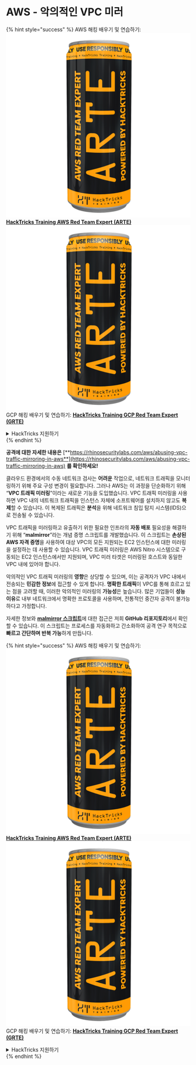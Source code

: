 # AWS - 악의적인 VPC 미러

{% hint style="success" %}
AWS 해킹 배우기 및 연습하기:<img src="../../../../.gitbook/assets/image (1) (1) (1).png" alt="" data-size="line">[**HackTricks Training AWS Red Team Expert (ARTE)**](https://training.hacktricks.xyz/courses/arte)<img src="../../../../.gitbook/assets/image (1) (1) (1).png" alt="" data-size="line">\
GCP 해킹 배우기 및 연습하기: <img src="../../../../.gitbook/assets/image (2).png" alt="" data-size="line">[**HackTricks Training GCP Red Team Expert (GRTE)**<img src="../../../../.gitbook/assets/image (2).png" alt="" data-size="line">](https://training.hacktricks.xyz/courses/grte)

<details>

<summary>HackTricks 지원하기</summary>

* [**구독 계획**](https://github.com/sponsors/carlospolop) 확인하기!
* **💬 [**Discord 그룹**](https://discord.gg/hRep4RUj7f) 또는 [**텔레그램 그룹**](https://t.me/peass)에 참여하거나 **Twitter** 🐦 [**@hacktricks\_live**](https://twitter.com/hacktricks_live)**를 팔로우하세요.**
* **[**HackTricks**](https://github.com/carlospolop/hacktricks) 및 [**HackTricks Cloud**](https://github.com/carlospolop/hacktricks-cloud) 깃허브 리포지토리에 PR을 제출하여 해킹 트릭을 공유하세요.**

</details>
{% endhint %}

**공격에 대한 자세한 내용은** [**https://rhinosecuritylabs.com/aws/abusing-vpc-traffic-mirroring-in-aws**](https://rhinosecuritylabs.com/aws/abusing-vpc-traffic-mirroring-in-aws) **를 확인하세요!**

클라우드 환경에서의 수동 네트워크 검사는 **어려운** 작업으로, 네트워크 트래픽을 모니터링하기 위해 주요 구성 변경이 필요합니다. 그러나 AWS는 이 과정을 단순화하기 위해 “**VPC 트래픽 미러링**”이라는 새로운 기능을 도입했습니다. VPC 트래픽 미러링을 사용하면 VPC 내의 네트워크 트래픽을 인스턴스 자체에 소프트웨어를 설치하지 않고도 **복제**할 수 있습니다. 이 복제된 트래픽은 **분석**을 위해 네트워크 침입 탐지 시스템(IDS)으로 전송될 수 있습니다.

VPC 트래픽을 미러링하고 유출하기 위한 필요한 인프라의 **자동 배포** 필요성을 해결하기 위해 “**malmirror**”라는 개념 증명 스크립트를 개발했습니다. 이 스크립트는 **손상된 AWS 자격 증명**을 사용하여 대상 VPC의 모든 지원되는 EC2 인스턴스에 대한 미러링을 설정하는 데 사용할 수 있습니다. VPC 트래픽 미러링은 AWS Nitro 시스템으로 구동되는 EC2 인스턴스에서만 지원되며, VPC 미러 타겟은 미러링된 호스트와 동일한 VPC 내에 있어야 합니다.

악의적인 VPC 트래픽 미러링의 **영향**은 상당할 수 있으며, 이는 공격자가 VPC 내에서 전송되는 **민감한 정보**에 접근할 수 있게 합니다. **명확한 트래픽**이 VPC를 통해 흐르고 있는 점을 고려할 때, 이러한 악의적인 미러링의 **가능성**은 높습니다. 많은 기업들이 **성능 이유**로 내부 네트워크에서 명확한 프로토콜을 사용하며, 전통적인 중간자 공격이 불가능하다고 가정합니다.

자세한 정보와 [**malmirror 스크립트**](https://github.com/RhinoSecurityLabs/Cloud-Security-Research/tree/master/AWS/malmirror)에 대한 접근은 저희 **GitHub 리포지토리**에서 확인할 수 있습니다. 이 스크립트는 프로세스를 자동화하고 간소화하여 공격 연구 목적으로 **빠르고 간단하며 반복 가능**하게 만듭니다.

{% hint style="success" %}
AWS 해킹 배우기 및 연습하기:<img src="../../../../.gitbook/assets/image (1) (1) (1).png" alt="" data-size="line">[**HackTricks Training AWS Red Team Expert (ARTE)**](https://training.hacktricks.xyz/courses/arte)<img src="../../../../.gitbook/assets/image (1) (1) (1).png" alt="" data-size="line">\
GCP 해킹 배우기 및 연습하기: <img src="../../../../.gitbook/assets/image (2).png" alt="" data-size="line">[**HackTricks Training GCP Red Team Expert (GRTE)**<img src="../../../../.gitbook/assets/image (2).png" alt="" data-size="line">](https://training.hacktricks.xyz/courses/grte)

<details>

<summary>HackTricks 지원하기</summary>

* [**구독 계획**](https://github.com/sponsors/carlospolop) 확인하기!
* **💬 [**Discord 그룹**](https://discord.gg/hRep4RUj7f) 또는 [**텔레그램 그룹**](https://t.me/peass)에 참여하거나 **Twitter** 🐦 [**@hacktricks\_live**](https://twitter.com/hacktricks_live)**를 팔로우하세요.**
* **[**HackTricks**](https://github.com/carlospolop/hacktricks) 및 [**HackTricks Cloud**](https://github.com/carlospolop/hacktricks-cloud) 깃허브 리포지토리에 PR을 제출하여 해킹 트릭을 공유하세요.**

</details>
{% endhint %}
